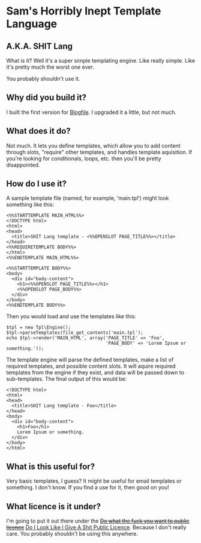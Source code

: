 Sam's Horribly Inept Template Language
=========

A.K.A. SHIT Lang
---------
What is it? Well it's a super simple templating engine. Like really simple. Like it's pretty much the worst one ever.

You probably shouldn't use it.

Why did you build it?
---------
I built the first version for [Blogfile](https://github.com/samlev/blogfile). I upgraded it a little, but not much.

What does it do?
---------
Not much. It lets you define templates, which allow you to add content through slots, "require" other templates, and handles template aquisition. If you're looking for conditionals, loops, etc. then you'll be pretty disappointed.

How do I use it?
---------
A sample template file (named, for example, 'main.tpl') might look something like this:

    <%%STARTTEMPLATE MAIN_HTML%%>
    <!DOCTYPE html>
    <html>
    <head>
      <title>SHIT Lang template - <%%OPENSLOT PAGE_TITLE%%></title>
    </head>
    <%%REQUIRETEMPLATE BODY%%>
    </html>
    <%%ENDTEMPLATE MAIN_HTML%%>
    
    <%%STARTTEMPLATE BODY%%>
    <body>
      <div id="body-content">
        <h1><%%OPENSLOT PAGE_TITLE%%></h1>
        <%%OPENSLOT PAGE_BODY%%>
      </div>
    </body>
    <%%ENDTEMPLATE BODY%%>

Then you would load and use the templates like this:

    $tpl = new Tpl\Engine();
    $tpl->parseTemplates(file_get_contents('main.tpl');
    echo $tpl->render('MAIN_HTML', array('PAGE_TITLE' => 'Foo',
                                         'PAGE_BODY' => 'Lorem Ipsum or something.'));

The template engine will parse the defined templates, make a list of required templates, and possible content slots. It will aquire required templates from the engine if they exist, and data will be passed down to sub-templates. The final output of this would be:

    <!DOCTYPE html>
    <html>
    <head>
      <title>SHIT Lang template - Foo</title>
    </head>
    <body>
      <div id="body-content">
        <h1>Foo</h1>
        Lorem Ipsum or something.
      </div>
    </body>
    </html>

What is this useful for?
---------
Very basic templates, I guess? It might be useful for email templates or something. I don't know. If you find a use for it, then good on you!

What licence is it under?
---------
I'm going to put it out there under the ~~[Do what the fuck you want to public licence](http://www.wtfpl.net/)~~ [Do I Look Like I Give A Shit Public Licence](https://github.com/samlev/DILLIGASPL). Because I don't really care. You probably shouldn't be using this anywhere.
